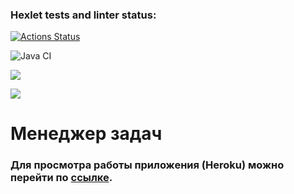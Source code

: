 ### Hexlet tests and linter status:
[![Actions Status](https://github.com/nik2704/java-project-73/workflows/hexlet-check/badge.svg)](https://github.com/nik2704/java-project-73/actions)

![Java CI](https://github.com/nik2704/java-project-73/actions/workflows/blank.yml/badge.svg)

<a href="https://codeclimate.com/github/nik2704/java-project-lvl3/maintainability"><img src="https://api.codeclimate.com/v1/badges/afb66a0d8d00ae36edc0/maintainability" /></a>

<a href="https://codeclimate.com/github/nik2704/java-project-lvl3/test_coverage"><img src="https://api.codeclimate.com/v1/badges/afb66a0d8d00ae36edc0/test_coverage" /></a>

# **Менеджер задач**

### Для просмотра работы приложения (Heroku) можно перейти по [ссылке](https://secure-springs-98243.herokuapp.com/welcome).

